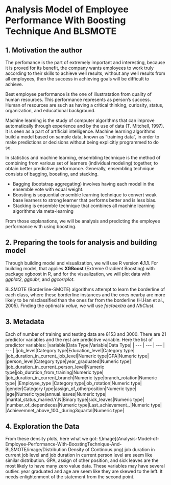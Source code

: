 # Analysis Model of Employee Performance With Boosting Technique And BLSMOTE

## 1. Motivation the author
The perfomance is the part of extremely important and interesting, because it is proved for its benefit, the company wants employees to work truly according to their skills to achieve well results, without any well results from all employees, then the success in achieving goals will be difficult to achieve.

Best employee performance is the one of illustratation from quality of human resources. This performance represents as person’s success. Human of resources are such as having a critical thinking, curiosity, status, organization, and educational background.

Machine learning is the study of computer algorithms that can improve automatically through experience and by the use of data (T. Mitchell, 1997). It is seen as a part of artificial intelligence. Machine learning algorithms build a model based on sample data, known as “training data”, in order to make predictions or decisions without being explicitly programmed to do so.

In statistics and machine learning, ensembling technique is the method of combining from various set of learners (individual modeling) together, to obtain better predictive performance. Generally, ensembling technique consists of bagging, boosting, and stacking.

- Bagging (bootstrap aggregating) involves having each model in the ensemble vote with equal weight.
- Boosting is sequential ensemble learning technique to convert weak base learners to strong learner that performs better and is less bias.
- Stacking is ensemble technique that combines all machine learning algorithms via meta-learning

From those explanations, we will be analysis and predicting the employee performance with using boosting.
## 2. Preparing the tools for analysis and building model
Through building model and visualization, we will use R version **4.1.1**. For building model, that applies **XGBoost** (Extreme Gradient Boosting) with package xgboost in R, and for the visualization, we will plot data with _ggplot2_, _ggpubr_, and _ggcorrplot_.

BLSMOTE (Borderline-SMOTE) algorithms attempt to learn the borderline of each class, where these borderline instances and the ones nearby are more likely to be misclassified than the ones far from the borderline (H.Han et al., 2005). Finding the optimal _k value_, we will use _factoextra_ and _NbClust_.

## 3. Metadata

Each of number of training and testing data are 8153 and 3000. There are 21 predictor variables and the rest are predictive variable. Here the list of predictor variables:
|variable|Data Type|Variable|Data Type|
| --- | --- | --- | --- |
|job_level|Category type|Education_level|Category type|
|job_duration_in_current_job_level|Numeric type|GPA|Numeric type|
|person_level|Category type|year_graduated|Numeric type|
|job_duration_in_current_person_level|Numeric type|job_duration_from_training|Numeric type|
|job_duration_in_current_branch|Numeric type|branch_rotation|Numeric type|
|Employee_type |Category type|job_rotation|Numeric type|
|gender|Category type|assign_of_otherposition|Numeric type|
|age|Numeric type|annual.leaves|Numeric type|
|marital_status_maried.Y.N|Binary type|sick_leaves|Numeric type|
|number_of_dependeces|Numeric type|Last_achievement_.|Numeric type|
|Achievemnet_above_100._during3quartal|Numeric type|



## 4. Exploration the Data
From these density plots, here what we got:
![Image](Analysis-Model-of-Employee-Performance-With-BoostingTechnique-And-BLSMOTE/image/Distribution Density of Continous.png)
job duration in current job level and job duration in current person level are seem like similar distribution.
GPA, assign of other position, and sick leaves are the most likely to have many zero value data. These variables may have several outlier.
year graduated and age are seem like they are skewed to the left.
It needs enlightenment of the statement from the second point.
